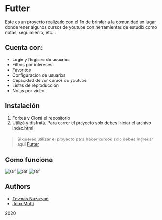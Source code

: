 # Futter

Este es un proyecto realizado con el fin de brindar a la comunidad un lugar donde tener algunos cursos de youtube con herramientas de estudio como notas, seguimiento, etc...

## Cuenta con:

- Login y Registro de usuarios
- Filtros por intereses
- Favoritos
- Configuracion de usuarios
- Capacidad de ver cursos de youtube
- Listas de reproducción
- Notas por video

## Instalación

1. Forkeá y Cloná el repositorio
2. Utilizá y disfrutá. Para correr el proyecto solo debes iniciar el archivo index.html

####

> Si querés utilizar el proyecto para hacer cursos solo debes ingresar aquí [Futter](https://futter.cc)

## Como funciona

![Gif](./1.gif)
![Gif](./2.gif)
![Gif](./3.gif)

## Authors

- [Tovmas Nazaryan](https://www.linkedin.com/in/tovmas-nazaryan)
- [Joan Mutti](https://www.linkedin.com/in/joan-mutti)

2020
